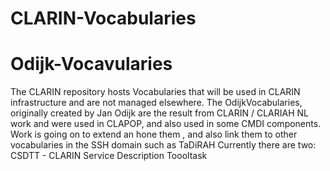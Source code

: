 # CLARIN-Vocabularies
# Odijk-Vocavularies 
The CLARIN repository hosts Vocabularies that will be used in CLARIN infrastructure and are not managed elsewhere.
The OdijkVocabularies, originally created by Jan Odijk are the result from CLARIN / CLARIAH NL work and were used in CLAPOP, and also used in some CMDI components. Work is going on to extend an hone them , and also link them to other vocabularies in the SSH domain such as TaDiRAH 
Currently there are two: CSDTT - CLARIN Service Description Toooltask
